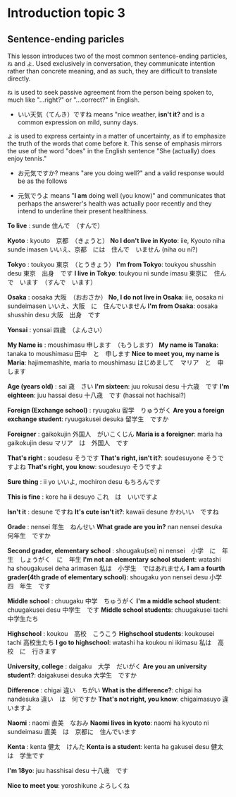 # Introduction topic 3

## Sentence-ending paricles

This lesson introduces two of the most common sentence-ending particles, `ね` and `よ`. Used exclusively in conversation, they communicate intention rather than concrete meaning, and as such, they are difficult to translate directly.

`ね` is used to seek passive agreement from the person being spoken to, much like "...right?" or "...correct?" in English.

* いい天気（てんき）ですね means "nice weather, **isn't it?** and is a common expression on mild, sunny days.

`よ` is used to express certainty in a matter of uncertainty, as if to emphasize the truth of the words that come before it. This sense of emphasis mirrors the use of the word "does" in the English sentence "She (actually) does enjoy tennis."

* お元気ですか? means "are you doing well?" and a valid response would be as the follows

* 元気でうよ means "**I am** doing well (you know)" and communicates that perhaps the answerer's health was actually poor recently and they intend to underline their present healthiness.

**To live**
: sunde 住んで　（すんで）

**Kyoto**
: kyouto　京都　（きょうと）
**No I don't live in Kyoto**: iie, Kyouto niha sunde imasen いいえ、京都　には　住んで　いません (niha ou ni?)

**Tokyo**
: toukyou 東京　（とうきょう）
**I'm from Tokyo**: toukyou shusshin desu 東京　出身　です
**I live in Tokyo**: toukyou ni sunde imasu 東京に　住んで　います　（すんで　います）

**Osaka**
: oosaka 大阪　（おおさか）
**No, I do not live in Osaka**: iie, oosaka ni sundeimasen いいえ、大阪　に　住んでいません
**I'm from Osaka**: oosaka shusshin desu 大阪　出身　です

**Yonsai**
: yonsai 四歳　（よんさい）

**My Name is**
: moushimasu 申します　（もうします）
**My name is Tanaka**: tanaka to moushimasu 田中　と　申します
**Nice to meet you, my name is Maria**: hajimemashite, maria to moushimasu はじめまして　マリア　と　申します

**Age (years old)**
: sai 歳　さい
**I'm sixteen**: juu rokusai desu 十六歳　です
**I'm eighteen**: juu hassai desu 十八歳　です (hassai not hachisai?)

**Foreign (Exchange school)**
: ryuugaku 留学　りゅうがく
**Are you a foreign exchange student**: ryuugakusei desuka 留学生　ですか

**Foreigner**
: gaikokujin 外国人　がいこくじん
**Maria is a foreigner**: maria ha gaikokujin desu マリア　は　外国人　です

**That's right**
: soudesu そうです
**That's right, isn't it?**: soudesuyone そうですよね
**That's right, you know**: soudesuyo そうですよ

**Sure thing**
: ii yo いいよ, mochiron desu もちろんです

**This is fine**
: kore ha ii desuyo これ　は　いいですよ

**Isn't it**
: desune ですね
**It's cute isn't it?**: kawaii desune かわいい　ですね

**Grade**
: nensei 年生　ねんせい
**What grade are you in?** nan nensei desuka 何年生　ですか

**Second grader, elementary school**
: shougaku(sei) ni nensei　小学　に　年生　しょうがく　に　年生
**I'm not an elementary school student**: watashi ha shougakusei deha arimasen 私は　小学生　ではあれません
**I am a fourth grader(4th grade of elementary school)**: shougaku yon nensei desu 小学　四　年生　です

**Middle school**
: chuugaku 中学　ちゅうがく
**I'm a middle school student**: chuugakusei desu 中学生　です
**Middle school students**: chuugakusei tachi 中学生たち

**Highschool**
: koukou　高校　こうこう
**Highschool students**: koukousei tachi 高校生たち
**I go to highschool**: watashi ha koukou ni ikimasu 私は　高校　に　行きます

**University, college**
: daigaku　大学　だいがく
**Are you an university student?**: daigakusei desuka 大学生　ですか

**Difference**
: chigai 違い　ちがい
**What is the difference?**: chigai ha nandesuka 違い　は　何ですか
**That's not right, you know**: chigaimasuyo 違いますよ

**Naomi**
: naomi 直美　なおみ
**Naomi lives in kyoto**: naomi ha kyouto ni sundeimasu 直美　は　京都に　住んでいます

**Kenta**
: kenta 健太　けんた
**Kenta is a student**: kenta ha gakusei desu 健太は　学生です

**I'm 18yo**: juu hasshisai desu 十八歳　です

**Nice to meet you**: yoroshikune よろしくね

